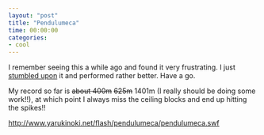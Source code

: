 ```yaml
---
layout: "post"
title: "Pendulumeca"
time: 00:00:00
categories: 
- cool
---
```

 I remember seeing this a while ago and found it very frustrating. I just <a href="http://stumbleupon.com/">stumbled upon</a> it and performed rather better. Have a go.

My record so far is <strike>about 400m</strike> <strike>625m</strike> 1401m (I really should be doing some work!!), at which point I always miss the ceiling blocks and end up hitting the spikes!!

<a href="http://www.yarukinoki.net/flash/pendulumeca/pendulumeca.swf">http://www.yarukinoki.net/flash/pendulumeca/pendulumeca.swf</a>